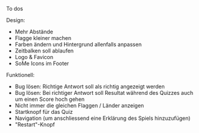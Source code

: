 To dos

Design:
- Mehr Abstände
- Flagge kleiner machen
- Farben ändern und Hintergrund allenfalls anpassen
- Zeitbalken soll ablaufen
- Logo & Favicon
- SoMe Icons im Footer

Funktionell:
- Bug lösen: Richtige Antwort soll als richtig angezeigt werden
- Bug lösen: Bei richtiger Antwort soll Resultat während des Quizzes auch um einen Score hoch gehen
- Nicht immer die gleichen Flaggen / Länder anzeigen
- Startknopf für das Quiz
- Navigation (um anschliessend eine Erklärung des Spiels hinzuzufügen)
- "Restart"-Knopf